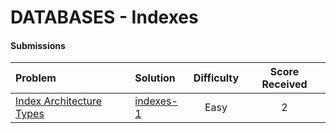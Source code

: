 # DATABASES - Indexes

#### Submissions
| Problem | Solution | Difficulty | Score Received |
| :--- | :--- | :---: | :---: |
| [Index Architecture Types](https://www.hackerrank.com/challenges/indexes-1) | [indexes-1](indexes-1/solution.txt) | Easy | 2 |
